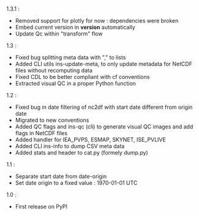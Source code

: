 1.3.1 :
* Removed support for plotly for now : dependencies were broken
* Embed current version in __version__ automatically
* Update Qc within "transform" flow

1.3 :
* Fixed bug splitting meta data with "," to lists
* Added CLI utils ins-update-meta, to only update metadata for NetCDF files without recomputing data
* Fixed CDL to be better compliant with cf conventions
* Extracted visual QC in a proper Python function

1.2 :
* Fixed bug in date filtering of nc2df with start date different from origin date
* Migrated to new conventions
* Added QC flags and ins-qc (cli) to generate visual QC images and add flags in NetCDF files
* Added handler for IEA_PVPS, ESMAP, SKYNET, ISE_PVLIVE
* Added CLI ins-info to dump CSV meta data
* Added stats and header to cat.py (formely dump.py)

1.1 :
* Separate start date from date-origin
* Set date origin to a fixed value : 1970-01-01 UTC

1.0 :
* First release on PyPI